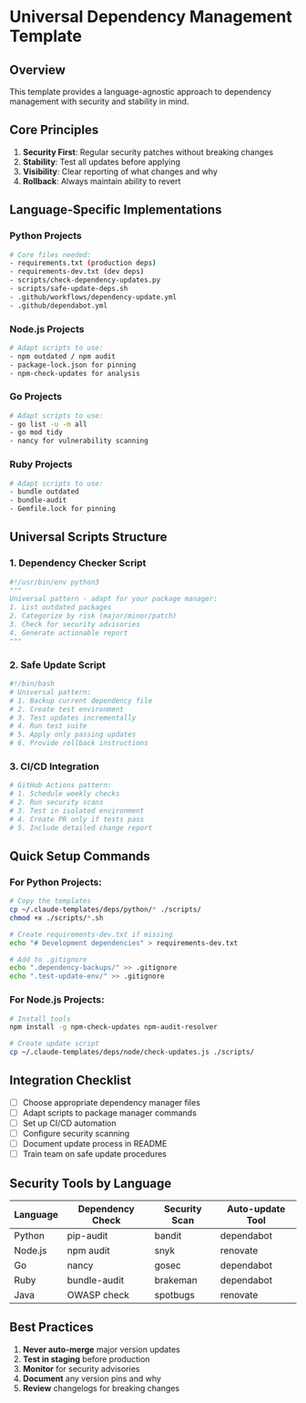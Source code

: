 # Universal Dependency Management Template

## Overview
This template provides a language-agnostic approach to dependency management with security and stability in mind.

## Core Principles
1. **Security First**: Regular security patches without breaking changes
2. **Stability**: Test all updates before applying
3. **Visibility**: Clear reporting of what changes and why
4. **Rollback**: Always maintain ability to revert

## Language-Specific Implementations

### Python Projects
```bash
# Core files needed:
- requirements.txt (production deps)
- requirements-dev.txt (dev deps)
- scripts/check-dependency-updates.py
- scripts/safe-update-deps.sh
- .github/workflows/dependency-update.yml
- .github/dependabot.yml
```

### Node.js Projects
```bash
# Adapt scripts to use:
- npm outdated / npm audit
- package-lock.json for pinning
- npm-check-updates for analysis
```

### Go Projects
```bash
# Adapt scripts to use:
- go list -u -m all
- go mod tidy
- nancy for vulnerability scanning
```

### Ruby Projects
```bash
# Adapt scripts to use:
- bundle outdated
- bundle-audit
- Gemfile.lock for pinning
```

## Universal Scripts Structure

### 1. Dependency Checker Script
```python
#!/usr/bin/env python3
"""
Universal pattern - adapt for your package manager:
1. List outdated packages
2. Categorize by risk (major/minor/patch)
3. Check for security advisories
4. Generate actionable report
"""
```

### 2. Safe Update Script
```bash
#!/bin/bash
# Universal pattern:
# 1. Backup current dependency file
# 2. Create test environment
# 3. Test updates incrementally
# 4. Run test suite
# 5. Apply only passing updates
# 6. Provide rollback instructions
```

### 3. CI/CD Integration
```yaml
# GitHub Actions pattern:
# 1. Schedule weekly checks
# 2. Run security scans
# 3. Test in isolated environment
# 4. Create PR only if tests pass
# 5. Include detailed change report
```

## Quick Setup Commands

### For Python Projects:
```bash
# Copy the templates
cp ~/.claude-templates/deps/python/* ./scripts/
chmod +x ./scripts/*.sh

# Create requirements-dev.txt if missing
echo "# Development dependencies" > requirements-dev.txt

# Add to .gitignore
echo ".dependency-backups/" >> .gitignore
echo ".test-update-env/" >> .gitignore
```

### For Node.js Projects:
```bash
# Install tools
npm install -g npm-check-updates npm-audit-resolver

# Create update script
cp ~/.claude-templates/deps/node/check-updates.js ./scripts/
```

## Integration Checklist
- [ ] Choose appropriate dependency manager files
- [ ] Adapt scripts to package manager commands  
- [ ] Set up CI/CD automation
- [ ] Configure security scanning
- [ ] Document update process in README
- [ ] Train team on safe update procedures

## Security Tools by Language

| Language | Dependency Check | Security Scan | Auto-update Tool |
|----------|-----------------|---------------|------------------|
| Python   | pip-audit       | bandit        | dependabot       |
| Node.js  | npm audit       | snyk          | renovate         |
| Go       | nancy           | gosec         | dependabot       |
| Ruby     | bundle-audit    | brakeman      | dependabot       |
| Java     | OWASP check     | spotbugs      | renovate         |

## Best Practices
1. **Never auto-merge** major version updates
2. **Test in staging** before production
3. **Monitor** for security advisories
4. **Document** any version pins and why
5. **Review** changelogs for breaking changes
